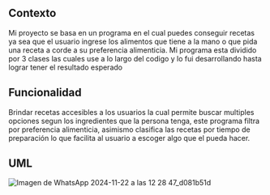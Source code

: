 ## Contexto

Mi proyecto se basa en un programa en el cual puedes conseguir recetas ya sea que el usuario ingrese los alimentos que tiene a la mano o que pida una receta a corde a su preferencia alimenticia. Mi programa esta dividido por 3 clases las cuales use a lo largo del codigo y lo fui desarrollando hasta lograr tener el resultado esperado


## Funcionalidad

Brindar recetas accesibles a los usuarios la cual permite buscar multiples opciones segun los ingredientes que la persona tenga, este programa filtra por preferencia alimenticia, asimismo clasifica las recetas por tiempo de preparación lo que facilita al usuario a escoger algo que el pueda hacer.

## UML
![Imagen de WhatsApp 2024-11-22 a las 12 28 47_d081b51d](https://github.com/user-attachments/assets/48c5a20f-4768-4c41-b2d4-7688db90ee04)

